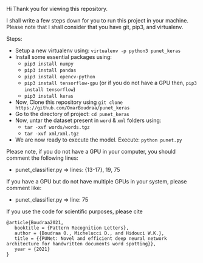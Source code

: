 Hi Thank you for viewing this repository.

I shall write a few steps down for you to run this project in your machine.
Please note that I shall consider that you have git, pip3, and virtualenv.

Steps:
* Setup a new virtualenv using: `virtualenv -p python3 punet_keras`
* Install some essential packages using:
	- `pip3 install numpy`
	- `pip3 install pandas`
	- `pip3 install opencv-python`
	- `pip3 install tensorflow-gpu` (or if you do not have a GPU then, `pip3 install tensorflow`)
	- `pip3 install keras`
* Now, Clone this repository using `git clone https://github.com/OmarBoudraa/punet_keras`
* Go to the directory of project: `cd punet_keras`
* Now, untar the dataset present in `word` & `xml` folders using:
	- `tar -xvf words/words.tgz`
	- `tar -xvf xml/xml.tgz`
* We are now ready to execute the model. Execute: `python punet.py`

Please note, if you do not have a GPU in your computer, you should comment the following lines:
- punet_classifier.py => lines: {13-17}, 19, 75

If you have a GPU but do not have multiple GPUs in your system, please comment like:
- punet_classifier.py => line: 75

If you use the code for scientific purposes, please cite
```
@article{Boudraa2021,
   booktitle = {Pattern Recognition Letters},
   author = {Boudraa O., Michelucci D., and Hidouci W.K.},
   title = {{PUNet: Novel and efficient deep neural network architecture for handwritten documents word spotting}},
   year = {2021}
}
